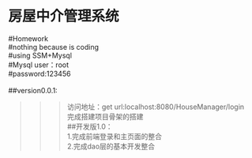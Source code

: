 房屋中介管理系统
===
#Homework</br>
#nothing because is coding </br>
#using SSM+Mysql</br>
#Mysql user：root</br>
#password:123456</br>
</br>
##version0.0.1:</br>
>>>访问地址：get url:localhost:8080/HouseManager/login</br>
>>>完成搭建项目骨架的搭建</br>
##开发版1.0：</br>
>>>1.完成前端登录和主页面的整合</br>
>>>2.完成dao层的基本开发整合</br>
